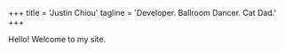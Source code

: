 +++
title = 'Justin Chiou'
tagline = 'Developer. Ballroom Dancer. Cat Dad.'
+++

Hello! Welcome to my site.
